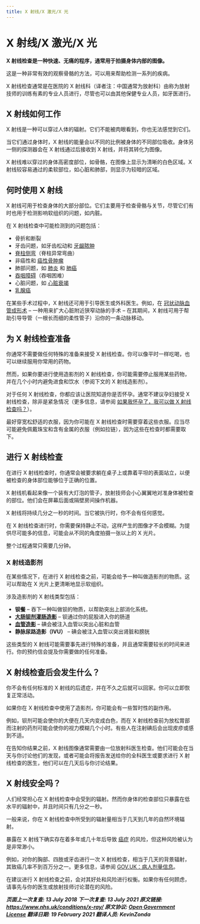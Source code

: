 ```yaml
---
title: X 射线/X 激光/X 光
---
```


<!-- X-ray -->

# X 射线/X 激光/X 光

**X 射线检查是一种快速、无痛的程序，通常用于拍摄身体内部的图像。**

这是一种非常有效的观察骨骼的方法，可以用来帮助检测一系列的疾病。

X 射线检查通常是在医院的 X 射线科（译者注：中国通常为放射科）由称为放射技师的训练有素的专业人员进行，尽管也可以由其他保健专业人员，如牙医进行。

## X 射线如何工作

X 射线是一种可以穿过人体的辐射。它们不能被肉眼看到，你也无法感觉到它们。

当它们通过身体时，X 射线的能量会以不同的比例被身体的不同部位吸收。身体另一侧的探测器会在 X 射线通过后接收到 X 射线，并将其转化为图像。

X 射线难以穿过的身体高密度部位，如骨骼，在图像上显示为清晰的白色区域。X 射线较容易通过的柔软部位，如心脏和肺部，则显示为较暗的区域。

## 何时使用 X 射线

X 射线可用于检查身体的大部分部位。它们主要用于检查骨骼与关节，尽管它们有时也用于检测影响软组织的问题，如内脏。

在 X 射线检查中可能检测到的问题包括：

- 骨折和断裂
- 牙齿问题，如牙齿松动和 [牙龈脓肿](dental-abscess.md)
- [脊柱侧弯](scoliosis.md)（脊柱异常弯曲）
- 非癌性和 [癌性骨肿瘤](bone-cancer.md)
- 肺部问题，如 [肺炎](pneumonia.md) 和 [肺癌](lung-cancer.md)
- [吞咽障碍](swallowing-problems-dysphagia.md)（吞咽困难）
- 心脏问题，如 [心脏衰竭](heart-failure.md)
- [乳腺癌](breast-cancer.md)

在某些手术过程中，X 射线还可用于引导医生或外科医生。例如，在 [冠状动脉血管成形术](coronary-angioplasty.md) – 一种用来扩大心脏附近狭窄动脉的手术 – 在其期间，X 射线可用于帮助引导导管（一根长而细的柔性管子）沿你的一条动脉移动。

## 为 X 射线检查准备

你通常不需要做任何特殊的准备来接受 X 射线检查。你可以像平时一样吃喝，也可以继续服用你常用的药物。

然而，如果你要进行使用造影剂的 X 射线检查，你可能需要停止服用某些药物，并在几个小时内避免进食和饮水（参阅下文的 X 射线造影剂）。

对于任何 X 射线检查，你都应该让医院知道你是否怀孕。通常不建议孕妇接受 X 射线检查，除非是紧急情况（更多信息，请参阅 [如果我怀孕了，我可以做 X 射线检查吗？](https://www.nhs.uk/common-health-questions/pregnancy/can-i-have-an-x-ray-if-i-am-pregnant/)）。

最好穿宽松舒适的衣服，因为你可能在 X 射线检查时需要穿着这些衣服。应当尽可能避免佩戴珠宝和含有金属的衣服（例如拉链），因为这些在检查时都需要取下。

## 进行 X 射线检查

在进行 X 射线检查时，你通常会被要求躺在桌子上或靠着平坦的表面站立，以便被检查的身体部位能够位于正确的位置。

X 射线机看起来像一个装有大灯泡的管子，放射技师会小心翼翼地对准身体被检查的部位。他们会在屏幕后面或隔壁房间操作机器。

X 射线将持续几分之一秒的时间。当它被执行时，你不会有任何感觉。

在 X 射线检查进行时，你需要保持静止不动，这样产生的图像才不会模糊。为提供尽可能多的信息，可能会从不同的角度拍摄一张以上的 X 光片。

整个过程通常只需要几分钟。

### X 射线造影剂

在某些情况下，在进行 X 射线检查之前，可能会给予一种叫做造影剂的物质。这可以帮助在 X 光片上更清晰地显示软组织。

涉及造影剂的 X 射线类型包括：

- **钡餐** – 吞下一种叫做钡的物质，以帮助突出上部消化系统。
- [**大肠钡剂灌肠造影**](/barium-enema.md) – 钡通过你的屁股进入你的肠道
- [**血管造影**](angiography.md) – 碘会被注入血管以突出心脏和血管
- **静脉尿路造影（IVU）** – 碘会被注入血管以突出肾脏和膀胱

<!-- FIXME: 潜在的区域性内容-->

这些类型的 X 射线可能需要事先进行特殊的准备，并且通常需要较长的时间来进行。你的预约信会提及你需要做的任何准备。

## X 射线检查后会发生什么？

你不会有任何标准的 X 射线的后遗症，并在不久之后就可以回家。你可以立即恢复正常活动。

如果你在 X 射线检查中使用了造影剂，你可能会有一些暂时性的副作用。

例如，钡剂可能会使你的大便在几天内变成白色，而在 X 射线检查前为放松胃部而注射的药剂可能会使你的视力模糊几个小时。有些人在注射碘后会出现皮疹或感到不适。

<!-- 潜在的区域性内容 -->

在告知你结果之前，X 射线图像通常需要由一位放射科医生检查。他们可能会在当天与你讨论他们的发现，或者可能会将报告发送给你的全科医生或要求进行 X 射线检查的医生，他们可以在几天后与你讨论结果。

## X 射线安全吗？

人们经常担心在 X 射线检查中会受到的辐射。然而你身体的检查部位只暴露在低水平的辐射中，并且时间只有几分之一秒。

一般来说，你在 X 射线检查中所受到的辐射量相当于几天到几年的自然环境辐射。

暴露在 X 射线下确实存在着多年或几十年后导致 [癌症](cancer.md) 的风险，但这种风险被认为是非常渺小。

<!-- FIXME: 潜在区域性信息-->

例如，对你的胸部、四肢或牙齿进行一次 X 射线检查，相当于几天的背景辐射，其致癌几率不到百万分之一。更多信息，请参阅 [GOV.UK：病人剂量信息](https://www.gov.uk/government/publications/medical-radiation-patient-doses/patient-dose-information-guidance)。

在建议进行 X 射线检查之前，会对其好处和风险进行权衡。如果你有任何顾虑，请事先与你的医生或放射技师讨论潜在的风险。

**_页面上一次复查: 13 July 2018
下一次复查: 13 July 2021
原文链接: <https://www.nhs.uk/conditions/x-ray/>
原文协议: [Open Government License](http://www.nationalarchives.gov.uk/doc/open-government-licence/version/3/)
翻译日期: 19 February 2021
翻译人员: KevinZonda_**
